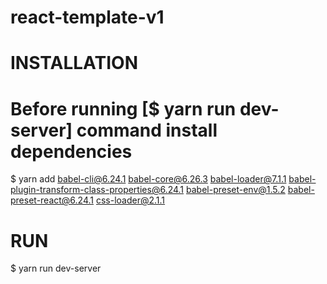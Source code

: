 # react-template-v1

# INSTALLATION
# Before running [$ yarn run dev-server] command install dependencies

$ yarn add babel-cli@6.24.1 babel-core@6.26.3 babel-loader@7.1.1 babel-plugin-transform-class-properties@6.24.1 babel-preset-env@1.5.2 babel-preset-react@6.24.1 css-loader@2.1.1

# RUN

$ yarn run dev-server
